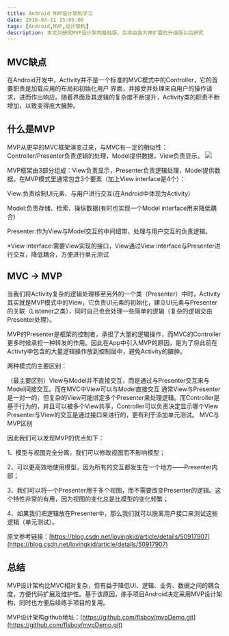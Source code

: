 ```yaml
---
title: Android MVP设计架构学习
date: 2018-04-11 15:05:00
tags: [Android,MVP,设计架构]
description: 本文只研究MVP设计架构基础版，后续由各大神扩展的升级版以后研究
---
```


## MVC缺点
在Android开发中，Activity并不是一个标准的MVC模式中的Controller，它的首要职责是加载应用的布局和初始化用户 界面，并接受并处理来自用户的操作请求，进而作出响应。随着界面及其逻辑的复杂度不断提升，Activity类的职责不断增加，以致变得庞大臃肿。

## 什么是MVP
MVP从更早的MVC框架演变过来，与MVC有一定的相似性：Controller/Presenter负责逻辑的处理，Model提供数据，View负责显示。
![](http://assets.tianmaying.com/md-image/ea995e88af236afbd8fdc4906a67e829)

MVP框架由3部分组成：View负责显示，Presenter负责逻辑处理，Model提供数据。在MVP模式里通常包含3个要素（加上View interface是4个）：

View:负责绘制UI元素、与用户进行交互(在Android中体现为Activity)

Model:负责存储、检索、操纵数据(有时也实现一个Model interface用来降低耦合)

Presenter:作为View与Model交互的中间纽带，处理与用户交互的负责逻辑。

*View interface:需要View实现的接口，View通过View interface与Presenter进行交互，降低耦合，方便进行单元测试

## MVC → MVP
当我们将Activity复杂的逻辑处理移至另外的一个类（Presenter）中时，Activity其实就是MVP模式中的View，它负责UI元素的初始化，建立UI元素与Presenter的关联（Listener之类），同时自己也会处理一些简单的逻辑（复杂的逻辑交由 Presenter处理）。

MVP的Presenter是框架的控制者，承担了大量的逻辑操作，而MVC的Controller更多时候承担一种转发的作用。因此在App中引入MVP的原因，是为了将此前在Activty中包含的大量逻辑操作放到控制层中，避免Activity的臃肿。

两种模式的主要区别：

（最主要区别）View与Model并不直接交互，而是通过与Presenter交互来与Model间接交互。而在MVC中View可以与Model直接交互
通常View与Presenter是一对一的，但复杂的View可能绑定多个Presenter来处理逻辑。而Controller是基于行为的，并且可以被多个View共享，Controller可以负责决定显示哪个View
Presenter与View的交互是通过接口来进行的，更有利于添加单元测试。
MVC与MVP区别

因此我们可以发现MVP的优点如下：

1、模型与视图完全分离，我们可以修改视图而不影响模型；

2、可以更高效地使用模型，因为所有的交互都发生在一个地方——Presenter内部；

3、我们可以将一个Presenter用于多个视图，而不需要改变Presenter的逻辑。这个特性非常的有用，因为视图的变化总是比模型的变化频繁；

4、如果我们把逻辑放在Presenter中，那么我们就可以脱离用户接口来测试这些逻辑（单元测试）。

原文参考链接：[https://blog.csdn.net/lovingkid/article/details/50917907](https://blog.csdn.net/lovingkid/article/details/50917907)



## 总结
MVP设计架构比MVC相对复杂，但有益于降低UI、逻辑、业务、数据之间的耦合度，方便代码扩展及维护性。基于该原因，练手项目Android决定采用MVP设计架构，同时也方便后续练手项目的复用。

MVP设计架构github地址：[https://github.com/flsboy/mvpDemo.git](https://github.com/flsboy/mvpDemo.git)
